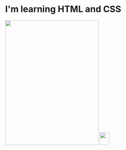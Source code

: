 <h1> I'm learning HTML and CSS </h1>

<img height=400 width=300  src="https://github.com/user-attachments/assets/5ee8044c-e9d2-4ddc-a587-4cc028d82c25">
<img height=40 width=30 src="https://github.com/user-attachments/assets/10af3d4c-9a96-4419-b244-12c35fcce3a9">
